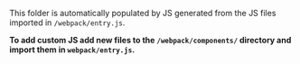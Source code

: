This folder is automatically populated by JS generated from the JS files imported in `/webpack/entry.js`.

**To add custom JS add new files to the `/webpack/components/` directory and import them in `webpack/entry.js`.**